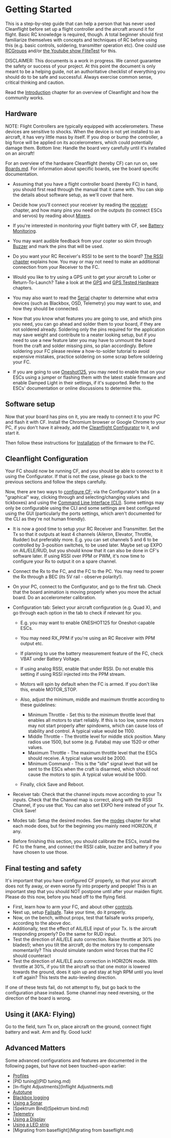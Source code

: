 # Getting Started

This is a step-by-step guide that can help a person that has never used Cleanflight before set up a flight controller and the aircraft around it for flight. Basic RC knowledge is required, though. A total beginner should first familiarize themselves with concepts and techniques of RC before using this (e.g. basic controls, soldering, transmitter operation etc). One could use [RCGroups](http://www.rcgroups.com/forums/index.php) and/or [the Youtube show FliteTest](https://www.youtube.com/user/flitetest) for this.

DISCLAIMER: This documents is a work in progress. We cannot guarantee the safety or success of your project. At this point the document is only meant to be a helping guide, not an authoritative checklist of everything you should do to be safe and successful. Always exercise common sense, critical thinking and caution.

Read the [Introduction](Introduction.md) chapter for an overview of Cleanflight and how the community works.

## Hardware

NOTE: Flight Controllers are typically equipped with accelerometers. These devices are sensitive to shocks. When the device is not yet installed  to an aircraft, it has very little mass by itself. If you drop or bump the controller, a big force will be applied on its accelerometers, which could potentially damage them. Bottom line: Handle the board very carefully until it's installed on an aircraft!

For an overview of the hardware Cleanflight (hereby CF) can run on, see [Boards.md](Boards.md). For information about specific boards, see the board specific documentation.

* Assuming that you have a flight controller board (hereby FC) in hand, you should first read through the manual that it came with. You can skip the details about software setup, as we'll cover that here.

* Decide how you'll connect your receiver by reading the [receiver](Rx.md) chapter, and how many pins you need on the outputs (to connect ESCs and servos) by reading about [Mixers](Mixer.md). 

* If you're interested in monitoring your flight battery with CF, see [Battery Monitoring](Battery.md).

* You may want audible feedback from your copter so skim through [Buzzer](Buzzer.md) and mark the pins that will be used.

* Do you want your RC Receiver's RSSI to be sent to the board? [The RSSI chapter](Rssi.md) explains how. You may or may not need to make an additional connection from your Receiver to the FC.

* Would you like to try using a GPS unit to get your aircraft to Loiter or Return-To-Launch? Take a look at the [GPS](Gps.md) and [GPS Tested Hardware](Gps_-_Tested_Hardware.md) chapters.

* You may also want to read the [Serial](Serial.md) chapter to determine what extra devices (such as Blackbox, OSD, Telemetry) you may want to use, and how they should be connected.

* Now that you know what features you are going to use, and which pins you need, you can go ahead and solder them to your board, if they are not soldered already. Soldering only the pins required for the application may save weight and contribute to a neater looking setup, but if you need to use a new feature later you may have to unmount the board from the craft and solder missing pins, so plan accordingly.  Before soldering your FC please review a how-to-solder tutorial to avoid expensive mistakes, practice soldering on some scrap before soldering your FC.

* If you are going to use [Oneshot125](Oneshot.md), you may need to enable that on your ESCs using a jumper or flashing them with the latest stable firmware and enable Damped Light in their settings, if it's supported. Refer to the ESCs' documentation or online discussions to determine this.

## Software setup

Now that your board has pins on it, you are ready to connect it to your PC and flash it with CF. Install the Chromium browser or Google Chrome to your PC, if you don't have it already, add the [Cleanflight Configurator](https://chrome.google.com/webstore/detail/cleanflight-configurator/enacoimjcgeinfnnnpajinjgmkahmfgb) to it, and start it.

Then follow these instructions for [Installation](Installation.md) of the firmware to the FC.

## Cleanflight Configuration

Your FC should now be running CF, and you should be able to connect to it using the Configurator. If that is not the case, please go back to the previous sections and follow the steps carefully.

<!--- This next paragraph should probably contain less info, as this info already exists in Configuration.md -->
Now, there are two ways to [configure CF](Configuration.md); via  the Configurator's tabs (in a "graphical" way, clicking through and selecting/changing values and tickboxes) and using the [Command Line Interface (CLI)](Cli.md). Some settings may only be configurable using the CLI and some settings are best configured using the GUI (particularly the ports settings, which aren't documented for the CLI as they're not human friendly).

* It is now a good time to setup your RC Receiver and Transmitter. Set the Tx so that it outputs at least 4 channels (Aileron, Elevator, Throttle, Rudder) but preferably more. E.g. you can set channels 5 and 6 to be controlled by 3-position switches, to be used later. Maybe set up EXPO on AIL/ELE/RUD, but you should know that it can also be done in CF's software later. If using RSSI over PPM or PWM, it's now time to configure your Rx to output it on a spare channel.

* Connect the Rx to the FC, and the FC to the PC. You may need to power the Rx through a BEC (its 5V rail - observe polarity!).

* On your PC, connect to the Configurator, and go to the first tab. Check that the board animation is moving properly when you move the actual board. Do an accelerometer calibration.

* Configuration tab: Select your aircraft configuration (e.g. Quad X), and go through each option in the tab to check if relevant for you. 

  * E.g. you may want to enable ONESHOT125 for Oneshot-capable ESCs.
  * You may need RX_PPM if you're using an RC Receiver with PPM output etc.
  * If planning to use the battery measurement feature of the FC, check VBAT under Battery Voltage.
  * If using analog RSSI, enable that under RSSI. Do not enable this setting if using RSSI injected into the PPM stream.
  * Motors will spin by default when the FC is armed. If you don't like this, enable MOTOR_STOP.
  * Also, adjust the minimum, middle and maximum throttle according to these guidelines:

    * Minimum Throttle - Set this to the minimum throttle level that enables all motors to start reliably. If this is too low, some motors may not start properly after spindowns, which can cause loss of stability and control. A typical value would be 1100.
    * Middle Throttle - The throttle level for middle stick position. Many radios use 1500, but some (e.g. Futaba) may use 1520 or other values.
    * Maximum Throttle - The maximum throttle level that the ESCs should receive. A typical value would be 2000.
    * Minimum Command - This is the "idle" signal level that will be sent to the ESCs when the craft is disarmed, which should not cause the motors to spin. A typical value would be 1000.
  * Finally, click Save and Reboot.

* Receiver tab: Check that the channel inputs move according to your Tx inputs. Check that the Channel map is correct, along with the RSSI Channel, if you use that. You can also set EXPO here instead of your Tx. Click Save!
* Modes tab: Setup the desired modes. See the [modes](Modes.md) chapter for what each mode does, but for the beginning you mainly need HORIZON, if any.

* Before finishing this section, you should calibrate the ESCs, install the FC to the frame, and connect the RSSI cable, buzzer and battery if you have chosen to use those.

## Final testing and safety

It's important that you have configured CF properly, so that your aircraft does not fly away, or even worse fly into property and people! This is an important step that you should NOT postpone until after your maiden flight. Please do this now, before you head off to the flying field.

* First, learn how to arm your FC, and about other [controls](Controls.md).
* Next up, setup [Failsafe](Failsafe.md). Take your time, do it properly.
* Now, on the bench, without props, test that failsafe works properly, according to the above doc.
* Additionally, test the effect of AIL/ELE input of your Tx. Is the aircraft responding properly? Do the same for RUD input.
* Test the direction of AIL/ELE auto correction. Raise throttle at 30% (no blades!); when you tilt the aircraft, do the motors try to compensate momentarily? This should simulate random wind forces that the FC should counteract
* Test the direction of AIL/ELE auto correction in HORIZON mode. With throttle at 30%, if you tilt the aircraft so that one motor is lowered towards the ground, does it spin up and stay at high RPM until you level it off again? This tests the auto-leveling direction.

If one of these tests fail, do not attempt to fly, but go back to the configuration phase instead. Some channel may need reversing, or the direction of the board is wrong.


## Using it (AKA: Flying)

Go to the field, turn Tx on, place aircraft on the ground, connect flight battery and wait. Arm and fly. Good luck!

## Advanced Matters

Some advanced configurations and features are documented in the following pages, but have not been touched-upon earlier:

* [Profiles](Profiles.md)
* [PID tuning](PID tuning.md)
* [In-flight Adjustments](Inflight Adjustments.md)
* [Autotune](Autotune.md)
* [Blackbox logging](Blackbox.md)
* [Using a Sonar](Sonar.md)
* [Spektrum Bind](Spektrum bind.md)
* [Telemetry](Telemetry.md)
* [Using a Display](Display.md)
* [Using a LED strip](Ledstrip.md)
* [Migrating from baseflight](Migrating from baseflight.md)
